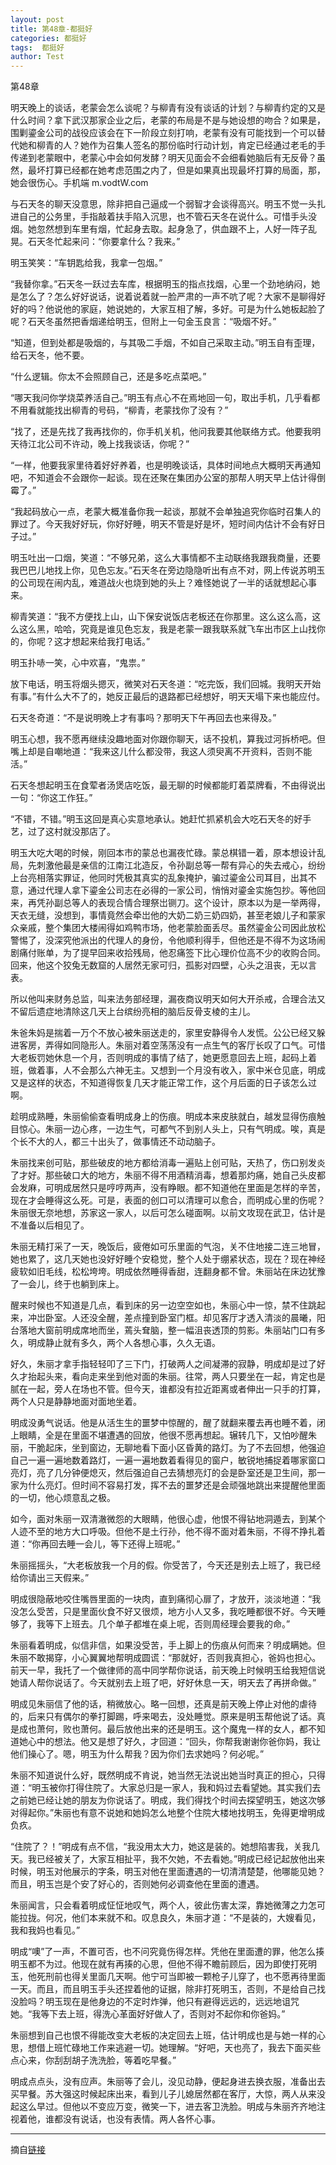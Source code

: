 ```yaml
---
layout: post
title: 第48章-都挺好
categories: 都挺好
tags:  都挺好
author: Test
---
```


第48章

明天晚上的谈话，老蒙会怎么谈呢？与柳青有没有谈话的计划？与柳青约定的又是什么时间？拿下武汉那家企业之后，老蒙的布局是不是与她设想的吻合？如果是，围剿鎏金公司的战役应该会在下一阶段立刻打响，老蒙有没有可能找到一个可以替代她和柳青的人？她作为召集人签名的那份临时行动计划，肯定已经通过老毛的手传递到老蒙眼中，老蒙心中会如何发酵？明天见面会不会细看她脑后有无反骨？虽然，最坏打算已经都在她考虑范围之内了，但是如果真出现最坏打算的局面，那，她会很伤心。手机端 m.vodtW.com



与石天冬的聊天没意思，除非把自己逼成一个弱智才会谈得高兴。明玉不觉一头扎进自己的公务里，手指敲着扶手陷入沉思，也不管石天冬在说什么。可惜手头没烟。她忽然想到车里有烟，忙起身去取。起身急了，供血跟不上，人好一阵子乱晃。石天冬忙起来问：“你要拿什么？我来。”



明玉笑笑：“车钥匙给我，我拿一包烟。”



“我替你拿。”石天冬一跃过去车库，根据明玉的指点找烟，心里一个劲地纳闷，她是怎么了？怎么好好说话，说着说着就一脸严肃的一声不吭了呢？大家不是聊得好好的吗？他说他的家庭，她说她的，大家互相了解，多好。可是为什么她板起脸了呢？石天冬虽然把香烟递给明玉，但附上一句金玉良言：“吸烟不好。”



“知道，但到处都是吸烟的，与其吸二手烟，不如自己采取主动。”明玉自有歪理，给石天冬，他不要。



“什么逻辑。你太不会照顾自己，还是多吃点菜吧。”



“哪天我问你学烧菜养活自己。”明玉有点心不在焉地回一句，取出手机，几乎看都不用看就能找出柳青的号码，“柳青，老蒙找你了没有？”



“找了，还是先找了我再找你的，你手机关机，他问我要其他联络方式。他要我明天待江北公司不许动，晚上找我谈话，你呢？”



“一样，他要我家里待着好好养着，也是明晚谈话，具体时间地点大概明天再通知吧，不知道会不会跟你一起谈。现在还聚在集团办公室的那帮人明天早上估计得倒霉了。”



“我起码放心一点，老蒙大概准备你我一起谈，那就不会单独追究你临时召集人的罪过了。今天我好好玩，你好好睡，明天不管是好是坏，短时间内估计不会有好日子过。”



明玉吐出一口烟，笑道：“不够兄弟，这么大事情都不主动联络我跟我商量，还要我巴巴儿地找上你，见色忘友。”石天冬在旁边隐隐听出有点不对，网上传说苏明玉的公司现在闹内乱，难道战火也烧到她的头上？难怪她说了一半的话就想起心事来。



柳青笑道：“我不方便找上山，山下保安说饭店老板还在你那里。这么这么高，这么这么黑，哈哈，究竟是谁见色忘友，我是老蒙一跟我联系就飞车出市区上山找你的，你呢？这才想起来给我打电话。”



明玉扑哧一笑，心中欢喜，“鬼祟。”



放下电话，明玉将烟头摁灭，微笑对石天冬道：“吃完饭，我们回城。我明天开始有事。”有什么大不了的，她反正最后的退路都已经想好，明天天塌下来也能应付。



石天冬奇道：“不是说明晚上才有事吗？那明天下午再回去也来得及。”



明玉心想，我不愿再继续没趣地面对你跟你聊天，话不投机，算我过河拆桥吧。但嘴上却是自嘲地道：“我来这儿什么都没带，我这人须臾离不开资料，否则不能活。”



石天冬想起明玉在食荤者汤煲店吃饭，最无聊的时候都能盯着菜牌看，不由得说出一句：“你这工作狂。”



“不错，不错。”明玉这回是真心实意地承认。她赶忙抓紧机会大吃石天冬的好手艺，过了这村就没那店了。



明玉大吃大喝的时候，刚回本市的蒙总也漏夜忙碌。蒙总棋错一着，原本想设计乱局，先刺激他最是亲信的江南江北造反，令孙副总等一帮有异心的失去戒心，纷纷上台亮相落实罪证，他同时凭极其真实的乱象掩护，骗过鎏金公司耳目，出其不意，通过代理人拿下鎏金公司志在必得的一家公司，悄悄对鎏金实施包抄。等他回来，再凭孙副总等人的表现合情合理祭岀铡刀。这个设计，原本以为是一举两得，天衣无缝，没想到，事情竟然会牵岀他的大奶二奶三奶四奶，甚至老娘儿子和蒙家众亲戚，整个集团大楼闹得如鸡鸭市场，他老蒙脸面丢尽。虽然鎏金公司因此放松警惕了，没深究他派出的代理人的身份，令他顺利得手，但他还是不得不为这场闹剧痛付账单，为了提早回来收拾残局，他忍痛签下比心理价位高不少的收购合同。回来，他这个狡兔无数窟的人居然无家可归，孤影对四壁，心头之沮丧，无以言表。



所以他叫来财务总监，叫来法务部经理，漏夜商议明天如何大开杀戒，合理合法又不留后遗症地清除这几天上台缤纷亮相的脑后反骨支棱的主儿。



朱爸朱妈是揣着一万个不放心被朱丽送走的，家里安静得令人发慌。公公已经又躲进客房，弄得如同隐形人。朱丽对着空荡荡没有一点生气的客厅长叹了口气。可惜大老板罚她休息一个月，否则明成的事情了结了，她更愿意回去上班，起码上着班，做着事，人不会那么六神无主。又想到一个月没有收入，家中米仓见底，明成又是这样的状态，不知道得恢复几天才能正常工作，这个月后面的日子该怎么过啊。



趁明成熟睡，朱丽偷偷查看明成身上的伤痕。明成本来皮肤就白，越发显得伤痕触目惊心。朱丽一边心疼，一边生气，可都气不到别人头上，只有气明成。唉，真是个长不大的人，都三十出头了，做事情还不动动脑子。



朱丽找来创可贴，那些破皮的地方都给消毒一遍贴上创可贴，天热了，伤口别发炎了才好。那些破口大的地方，朱丽不得不用酒精消毒，想着那灼痛，她自己头皮都会发麻，可明成居然只是哼哼两声，没有睁眼。都不知道他在里面是怎样的辛苦，现在才会睡得这么死。可是，表面的创口可以清理可以愈合，而明成心里的伤呢？朱丽很无奈地想，苏家这一家人，以后可怎么碰面啊。以前文攻现在武卫，估计是不准备以后相见了。



朱丽无精打采了一天，晚饭后，疲倦如可乐里面的气泡，关不住地接二连三地冒，她也累了，这几天她也没好好睡个安稳觉，整个人处于绷紧状态，现在？现在神经疲软如旧毛线，松松垮垮。明成依然睡得香甜，连翻身都不曾。朱丽站在床边犹豫了一会儿，终于也躺到床上。



醒来时候也不知道是几点，看到床的另一边空空如也，朱丽心中一惊，禁不住跳起来，冲岀卧室。人还没全醒，差点撞到卧室门框。却见客厅才透入清淡的晨曦，阳台落地大窗前明成席地而坐，蔫头耷脑，整一幅沮丧透顶的剪影。朱丽站门口有多久，明成静止就有多久，两个人各想心事，久久无语。



好久，朱丽才拿手指轻轻叩了三下门，打破两人之间凝滞的寂静，明成却是过了好久才抬起头来，看向走来坐到他对面的朱丽。往常，两人只要坐在一起，肯定也是腻在一起，旁人在场也不管。但今天，谁都没有拉近距离或者伸出一只手的打算，两个人只是静静地面对面地坐着。



明成没勇气说话。他是从活生生的噩梦中惊醒的，醒了就翻来覆去再也睡不着，闭上眼睛，全是在里面不堪遭遇的回放，他很不愿再想起。辗转几下，又怕吵醒朱丽，干脆起床，坐到窗边，无聊地看下面小区昏黄的路灯。为了不去回想，他强迫自己一遍一遍地数着路灯，一遍一遍地数着看得见的窗户，敏锐地捕捉着哪家窗口亮灯，亮了几分钟便熄灭，然后强迫自己去猜想亮灯的会是卧室还是卫生间，那一家为什么亮灯。但时间不容易打发，挥不去的噩梦还是会顽强地跳出来提醒他里面的一切，他心烦意乱之极。



如今，面对朱丽一双清澈微怨的大眼睛，他很心虚，他恨不得钻地洞遁去，到某个人迹不至的地方大口呼吸。但他不是土行孙，他不得不面对着朱丽，不得不挣扎着道：“你再回去睡一会儿，等下还得上班呢。”



朱丽摇摇头，“大老板放我一个月的假。你受苦了，今天还是别去上班了，我已经给你请出三天假来。”



明成很隐蔽地咬住嘴唇里面的一块肉，直到痛彻心扉了，才放开，淡淡地道：“我没怎么受苦，只是里面伙食不好又很烦，地方小人又多，我吃睡都很不好。今天睡够了，我等下上班去。几个单子都堆在桌上呢，否则周经理会要我的命。”



朱丽看着明成，似信非信，如果没受苦，手上脚上的伤痕从何而来？明成瞒她。但朱丽不敢揭穿，小心翼翼地帮明成圆谎：“那就好，否则我真担心，爸妈也担心。前天一早，我托了一个做律师的高中同学帮你说话，前天晚上时候明玉给我短信说她请人帮你说话了。今天就别去上班了吧，好好休息一天，明天去了再拼命做。”



明成见朱丽信了他的话，稍微放心。略一回想，还真是前天晚上停止对他的虐待的，后来只有偶尔的拳打脚踢，呼来喝去，没处睡觉。原来是明玉帮他说了话。真是成也萧何，败也萧何。最后放他出来的还是明玉。这个魔鬼一样的女人，都不知道她心中的想法。他又是想了好久，才回道：“回头，你帮我谢谢你爸你妈，我让他们操心了。嗯，明玉为什么帮我？因为你们去求她吗？何必呢。”



朱丽不知道说什么好，既然明成不肯说，她当然无法说出她当时真正的担心，只得道：“明玉被你打得住院了。大家总归是一家人，我和妈过去看望她。其实我们去之前她已经让她的朋友为你说话了。明成，我们得找个时间去探望明玉，她这次够对得起你。”朱丽也有意不说她和她妈怎么地整个住院大楼地找明玉，免得更增明成负疚。



“住院了？！”明成有点不信，“我没用太大力，她这是装的。她想陷害我，关我几天。我已经被关了，大家互相扯平，我不欠她，不去看她。”明成已经记起放他出来时候，明玉对他展示的字条，明玉对他在里面遭遇的一切清清楚楚，他哪能见她？而且，明玉岂是个安了好心的，否则她何必调查他在里面的遭遇。



朱丽闻言，只会看着明成怔怔地叹气，两个人，彼此伤害太深，靠她微薄之力怎可能拉拢。何况，他们本来就不和。叹息良久，朱丽才道：“不是装的，大嫂看见，我和我妈也看见。”



明成“噢”了一声，不置可否，也不问究竟伤得怎样。凭他在里面遭的罪，他怎么揍明玉都不为过。他现在就有再揍的心思，但他不得不瞻前顾后，因为即使打死明玉，他死刑前也得关里面几天啊。他宁可当即被一颗枪子儿穿了，也不愿再待里面一天。而且，而且明玉手头还捏着他的证据，除非打死明玉，否则，不是给自己找没脸吗？明玉现在是他身边的不定时炸弹，他只有避得远远的，远远地诅咒她。“我等下去上班，得洗心革面好好做人了，否则对不起你和你爸妈。”



朱丽想到自己也恨不得能改变大老板的决定回去上班，估计明成也是与她一样的心思，想借上班忙碌地工作来逃避一切。她理解。“好吧，天也亮了，我去下面买些点心来，你刮刮胡子洗洗脸，等着吃早餐。”



明成点点头，没有应声。朱丽等了会儿，没见动静，便起身进去换衣服，准备出去买早餐。苏大强这时候起床出来，看到儿子儿媳居然都在客厅，大惊，两人从来没起这么早过。但他以不变应万变，微笑一下，进去客卫洗脸。明成与朱丽齐齐地注视着他，谁都没有说话，也没有表情。两人各怀心事。







*****

摘自[链接](https://m.vodtw.com/wapbook-53717-32938822/)
